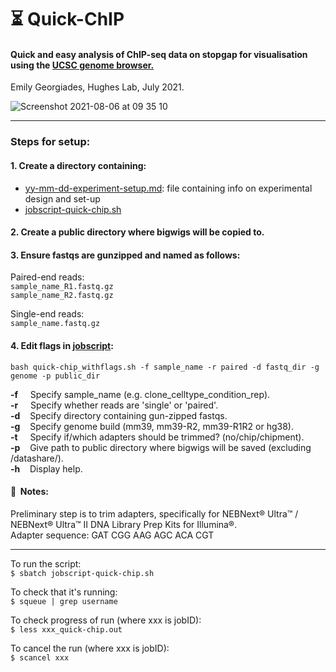 # :hourglass_flowing_sand: Quick-ChIP
#### Quick and easy analysis of ChIP-seq data on stopgap for visualisation using the [UCSC genome browser.](https://genome.ucsc.edu/)

Emily Georgiades, Hughes Lab, July 2021.  
  

![Screenshot 2021-08-06 at 09 35 10](https://user-images.githubusercontent.com/48098922/128482191-ed9adb74-5e76-4348-8d85-cd7d158eedaa.png)
***

### Steps for setup:

#### 1. Create a directory containing:  
   * [yy-mm-dd-experiment-setup.md](./yy-mm-dd-experiment-setup.md): file containing info on experimental design and set-up
   * [jobscript-quick-chip.sh](./jobscript-quick-chip.sh)

#### 2. Create a public directory where bigwigs will be copied to.

#### 3. Ensure fastqs are gunzipped and named as follows:  
Paired-end reads:   
```sample_name_R1.fastq.gz```  
```sample_name_R2.fastq.gz```

Single-end reads:   
```sample_name.fastq.gz```  

#### 4. Edit flags in [jobscript](./jobscript-quick-chip.sh):  
```bash quick-chip_withflags.sh -f sample_name -r paired -d fastq_dir -g genome -p public_dir```

__-f__&nbsp;&nbsp;&nbsp;&nbsp;&nbsp;Specify sample_name (e.g. clone_celltype_condition_rep).  
__-r__&nbsp;&nbsp;&nbsp;&nbsp;&nbsp;Specify whether reads are 'single' or 'paired'.  
__-d__&nbsp;&nbsp;&nbsp;&nbsp;Specify directory containing gun-zipped fastqs.  
__-g__&nbsp;&nbsp;&nbsp;&nbsp;Specify genome build (mm39, mm39-R2, mm39-R1R2 or hg38).  
__-t__&nbsp;&nbsp;&nbsp;&nbsp;&nbsp;Specify if/which adapters should be trimmed? (no/chip/chipment).  
__-p__&nbsp;&nbsp;&nbsp;&nbsp;Give path to public directory where bigwigs will be saved (excluding /datashare/).  
__-h__&nbsp;&nbsp;&nbsp;&nbsp;Display help.  

#### :pencil:&nbsp;&nbsp;Notes:
Preliminary step is to trim adapters, specifically for NEBNext® Ultra™ / NEBNext® Ultra™ II DNA Library Prep Kits for Illumina®.   
Adapter sequence: GAT CGG AAG AGC ACA CGT

*** 

To run the script:  
``` $ sbatch jobscript-quick-chip.sh ```

To check that it's running:  
``` $ squeue | grep username ```

To check progress of run (where xxx is jobID):   
``` $ less xxx_quick-chip.out ```

To cancel the run (where xxx is jobID):  
``` $ scancel xxx ```
